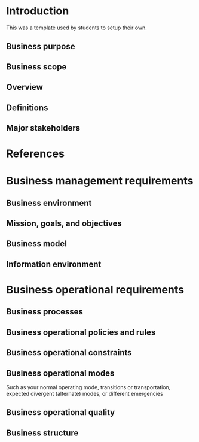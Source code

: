 # Introduction
This was a template used by students to setup their own.
## Business purpose
## Business scope
## Overview
## Definitions
## Major stakeholders 
# References
# Business management requirements
## Business environment
## Mission, goals, and objectives
## Business model
## Information environment
# Business operational requirements
## Business processes
## Business operational policies and rules
## Business operational constraints
## Business operational modes
Such as your normal operating mode, transitions or transportation, expected divergent (alternate) modes, or different emergencies
## Business operational quality
## Business structure
